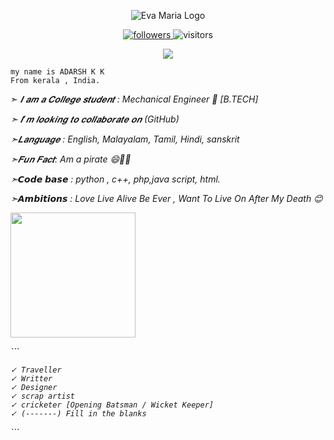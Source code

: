 


<p align="center">
  <img src="https://telegra.ph/file/45cfad04895dd79d35acc.jpg" alt="Eva Maria Logo">
</p>


<p align="center">
<a href="https://github.com/DevAXD">
<img src="https://img.shields.io/github/stars/DevAXD/DevAXDt" alt="followers">
</a>
<img src="https://visitor-badge.laobi.icu/badge?page_id=DevAXD.DevAXD" alt="visitors" />
</a>
</P>

<p align="center">
<a href="https://t.me/slogan_98">
<img src='https://img.shields.io/badge/Subscribe-Active-blue?style=for-the-badge&logo=telegram'>
</a>
</p>


```
my name is ADARSH K K
From kerala , India.

```



➣ <i>𝑰 𝒂𝒎 𝒂 𝑪𝒐𝒍𝒍𝒆𝒈𝒆 𝒔𝒕𝒖𝒅𝒆𝒏𝒕 :<i> Mechanical Engineer 🙁 [B.TECH] </i> 

➣  <i> 𝑰’𝒎 𝒍𝒐𝒐𝒌𝒊𝒏𝒈 𝒕𝒐 𝒄𝒐𝒍𝒍𝒂𝒃𝒐𝒓𝒂𝒕𝒆 𝒐𝒏 (GitHub)</i> 

➣<i>𝑳𝒂𝒏𝒈𝒖𝒂𝒈𝒆 :  English, Malayalam, Tamil, Hindi, sanskrit</i>

➣<i>𝑭𝒖𝒏 𝑭𝒂𝒄𝒕: Am a pirate 😄🤩🤩</i>

➣<i>𝘾𝙤𝙙𝙚 𝙗𝙖𝙨𝙚 : python , c++, php,java script, html.</i>

➣<i>𝘼𝙢𝙗𝙞𝙩𝙞𝙤𝙣𝙨 : Love Live Alive Be Ever , Want To Live On After My Death 😊 </i>
 


<p><a href="https://github.com/DevAXD/DevAXD"> <img src=https://img.shields.io/badge/MY%20INTERESTS-bluegreen?style=for-the-badge&logo=Interets" width="200"</a></p>
<a>
 ```
  
    ✓ Traveller
    ✓ Writter 
    ✓ Designer
    ✓ scrap artist
    ✓ cricketer [Opening Batsman / Wicket Keeper]
    ✓ (-------) Fill in the blanks   
</a>
```
  


